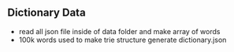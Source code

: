 ## Dictionary Data

- read all json file inside of data folder and make array of words
- 100k words used to make trie structure generate dictionary.json
